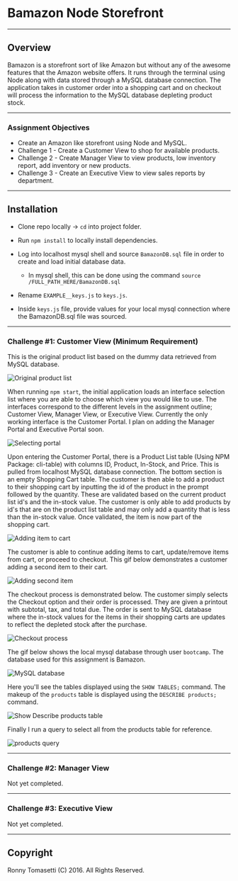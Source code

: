 # Bamazon Node Storefront
----------

## Overview

Bamazon is a storefront sort of like Amazon but without any of the awesome features that the Amazon website offers. It runs through the terminal using Node along with data stored through a MySQL database connection. The application takes in customer order into a shopping cart and on checkout will process the information to the MySQL database depleting product stock.

----------

### Assignment Objectives
* Create an Amazon like storefront using Node and MySQL.
* Challenge 1 - Create a Customer View to shop for available products.
* Challenge 2 - Create Manager View to view products, low inventory report, add inventory or new products.
* Challenge 3 - Create an Executive View to view sales reports by department.

----------

## Installation

- Clone repo locally -> `cd` into project folder.


- Run `npm install` to locally install dependencies.


- Log into localhost mysql shell and source `BamazonDB.sql` file in order to create and load initial database data.

  - In mysql shell, this can be done using the command `source /FULL_PATH_HERE/BamazonDB.sql`


- Rename `EXAMPLE__keys.js` to `keys.js`.


- Inside `keys.js` file, provide values for your local mysql connection where the BamazonDB.sql file was sourced.

----------

### Challenge #1: Customer View (Minimum Requirement)

This is the original product list based on the dummy data retrieved from MySQL database.

![Original product list](https://dl.dropboxusercontent.com/u/2317062/BamazonREADME/0_original_product_list.png)

When running `npm start`, the initial application loads an interface selection list where you are able to choose which view you would like to use. The interfaces correspond to the different levels in the assignment outline; Customer View, Manager View, or Executive View. Currently the only working interface is the Customer Portal. I plan on adding the Manager Portal and Executive Portal soon.

![Selecting portal](https://dl.dropboxusercontent.com/u/2317062/BamazonREADME/1_selecting_portal.gif)

Upon entering the Customer Portal, there is a Product List table (Using NPM Package: cli-table) with columns ID, Product, In-Stock, and Price. This is pulled from localhost MySQL database connection. The bottom section is an empty Shopping Cart table. The customer is then able to add a product to their shopping cart by inputting the id of the product in the prompt followed by the quantity. These are validated based on the current product list id's and the in-stock value. The customer is only able to add products by id's that are on the product list table and may only add a quantity that is less than the in-stock value. Once validated, the item is now part of the shopping cart.

![Adding item to cart](https://dl.dropboxusercontent.com/u/2317062/BamazonREADME/2_adding_item.gif)

The customer is able to continue adding items to cart, update/remove items from cart, or proceed to checkout. This gif below demonstrates a customer adding a second item to their cart.

![Adding second item](https://dl.dropboxusercontent.com/u/2317062/BamazonREADME/3_adding_second_item.gif)

The checkout process is demonstrated below. The customer simply selects the Checkout option and their order is processed. They are given a printout with subtotal, tax, and total due. The order is sent to MySQL database where the in-stock values for the items in their shopping carts are updates to reflect the depleted stock after the purchase.

![Checkout process](https://dl.dropboxusercontent.com/u/2317062/BamazonREADME/4_checking_out_process.gif)

The gif below shows the local mysql database through user `bootcamp`. The database used for this assignment is Bamazon.

![MySQL database](https://dl.dropboxusercontent.com/u/2317062/BamazonREADME/5_mysql_database.gif)

Here you'll see the tables displayed using the `SHOW TABLES;` command. The makeup of the `products` table is displayed using the `DESCRIBE products;` command.

![Show Describe products table](https://dl.dropboxusercontent.com/u/2317062/BamazonREADME/6_show_describe_products.gif)

Finally I run a query to select all from the products table for reference.

![products query](https://dl.dropboxusercontent.com/u/2317062/BamazonREADME/7_select_all_products.gif)

----------

### Challenge #2: Manager View

Not yet completed.

----------

### Challenge #3: Executive View

Not yet completed.

----------

## Copyright
Ronny Tomasetti (C) 2016. All Rights Reserved.
